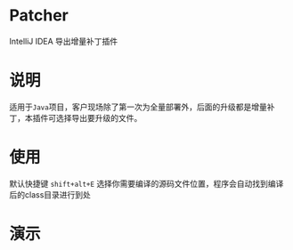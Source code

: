 # Patcher
IntelliJ IDEA 导出增量补丁插件

# 说明
适用于`Java`项目，客户现场除了第一次为全量部署外，后面的升级都是增量补丁，本插件可选择导出要升级的文件。

# 使用
默认快捷键 `shift+alt+E`
选择你需要编译的源码文件位置，程序会自动找到编译后的class目录进行到处
[](Patcher.png)

# 演示
[](Patcher.gif)